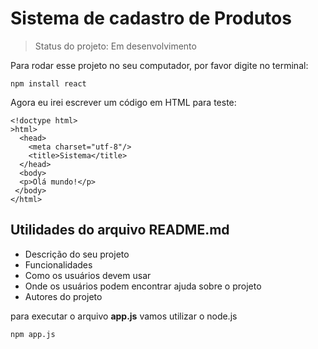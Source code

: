# Sistema de cadastro de Produtos

> Status do projeto: Em desenvolvimento

Para rodar esse projeto no seu computador, por favor digite no terminal:

```
npm install react
```

Agora eu irei escrever um código em HTML para teste:

```
<!doctype html>
>html>
  <head>
    <meta charset="utf-8"/>
    <title>Sistema</title>
  </head>
  <body>
  <p>Olá mundo!</p>
 </body>
</html>
```

## Utilidades do arquivo README.md

* Descrição do seu projeto
* Funcionalidades
* Como os usuários devem usar
* Onde os usuários podem encontrar ajuda sobre o projeto 
* Autores do projeto 

para executar o arquivo **app.js** vamos utilizar o node.js

```
npm app.js
```
